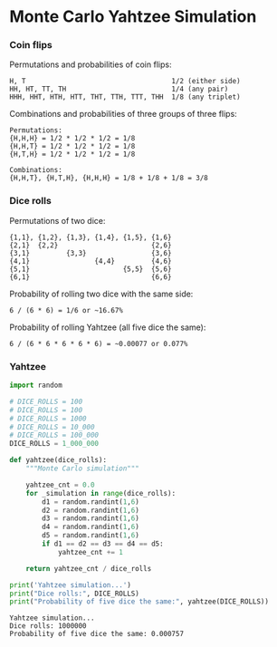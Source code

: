 # Monte Carlo Yahtzee Simulation

### Coin flips

Permutations and probabilities of coin flips:

```
H, T                                    1/2 (either side)
HH, HT, TT, TH                          1/4 (any pair)
HHH, HHT, HTH, HTT, THT, TTH, TTT, THH  1/8 (any triplet)
```

Combinations and probabilities of three groups of three flips:  

```
Permutations:
{H,H,H} = 1/2 * 1/2 * 1/2 = 1/8
{H,H,T} = 1/2 * 1/2 * 1/2 = 1/8
{H,T,H} = 1/2 * 1/2 * 1/2 = 1/8

Combinations:
{H,H,T}, {H,T,H}, {H,H,H} = 1/8 + 1/8 + 1/8 = 3/8
```

### Dice rolls

Permutations of two dice:

```
{1,1}, {1,2}, {1,3}, {1,4}, {1,5}, {1,6}
{2,1}  {2,2}                       {2,6}
{3,1}         {3,3}                {3,6}
{4,1}                {4,4}         {4,6}
{5,1}                       {5,5}  {5,6}
{6,1}                              {6,6}
```

Probability of rolling two dice with the same side:

```
6 / (6 * 6) = 1/6 or ~16.67%
```

Probability of rolling Yahtzee (all five dice the same):

```
6 / (6 * 6 * 6 * 6 * 6) = ~0.00077 or 0.077%
```

### Yahtzee

```python
import random

# DICE_ROLLS = 100
# DICE_ROLLS = 100
# DICE_ROLLS = 1000
# DICE_ROLLS = 10_000
# DICE_ROLLS = 100_000
DICE_ROLLS = 1_000_000

def yahtzee(dice_rolls):
    """Monte Carlo simulation"""

    yahtzee_cnt = 0.0
    for _simulation in range(dice_rolls):
        d1 = random.randint(1,6)
        d2 = random.randint(1,6)
        d3 = random.randint(1,6)
        d4 = random.randint(1,6)
        d5 = random.randint(1,6)
        if d1 == d2 == d3 == d4 == d5:
            yahtzee_cnt += 1

    return yahtzee_cnt / dice_rolls

print('Yahtzee simulation...')
print("Dice rolls:", DICE_ROLLS)
print("Probability of five dice the same:", yahtzee(DICE_ROLLS))
```

```
Yahtzee simulation...
Dice rolls: 1000000
Probability of five dice the same: 0.000757
```
